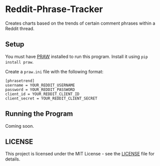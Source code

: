 # Reddit-Phrase-Tracker
Creates charts based on the trends of certain comment phrases within a Reddit thread.

## Setup
You must have [PRAW](https://praw.readthedocs.io/en/latest/) installed to run this program. Install it using `pip install praw`.

Create a `praw.ini` file with the following format:

	[phrasetrend]
	username = YOUR_REDDIT_USERNAME
	password = YOUR_REDDIT_PASSWORD
	client_id = YOUR_REDDIT_CLIENT_ID
	client_secret = YOUR_REDDIT_CLIENT_SECRET

## Running the Program
Coming soon.

## LICENSE
This project is licensed under the MIT License - see the [LICENSE](LICENSE) file for details.